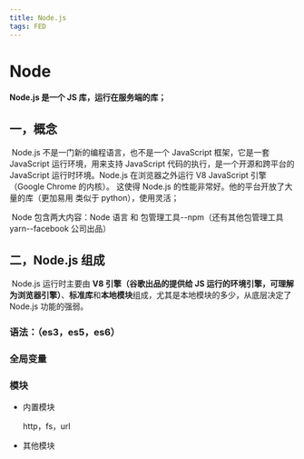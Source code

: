 ```yaml
---
title: Node.js
tags: FED
---
```


# Node

**Node.js 是一个 JS 库，运行在服务端的库；**

## 一，概念

​ Node.js 不是一门新的编程语言，也不是一个 JavaScript 框架，它是一套 JavaScript 运行环境，用来支持 JavaScript 代码的执行，是一个开源和跨平台的 JavaScript 运行时环境。Node.js 在浏览器之外运行 V8 JavaScript 引擎（Google Chrome 的内核）。 这使得 Node.js 的性能非常好。他的平台开放了大量的库（更加易用 类似于 python），使用灵活；

​ Node 包含两大内容：Node 语言 和 包管理工具--npm（还有其他包管理工具 yarn--facebook 公司出品）

## 二，Node.js 组成

​ Node.js 运行时主要由 **V8 引擎（谷歌出品的提供给 JS 运行的环境引擎，可理解为浏览器引擎）**、**标准库**和**本地模块**组成，尤其是本地模块的多少，从底层决定了 Node.js 功能的强弱。

### 语法：（es3，es5，es6）

### 全局变量

### 模块

- 内置模块

  http，fs，url

- 其他模块
